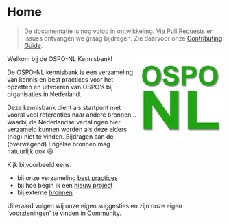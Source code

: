 # Home

> De documentatie is nog volop in ontwikkeling. Via Pull Requests en Issues ontvangen we graag
> bijdragen. Zie daarvoor onze [Contributing Guide](./community/CONTRIBUTING.md).

<img src="assets/images/ospo-nl-logo-green.png" width="200px" align="right" alt="OSPO-NL Logo"/>

Welkom bij de OSPO-NL Kennisbank!

De OSPO-NL kennisbank is een verzameling van kennis en best practices voor het opzetten en uitvoeren
van OSPO's bij organisaties in Nederland.

Deze kennisbank dient als startpunt met vooral veel referenties naar andere bronnen .. waarbij de
Nederlandse vertalingen hier verzameld kunnen worden als deze elders (nog) niet te vinden. Bijdragen
aan de (overwegend) Engelse bronnen mag natuurlijk ook :smile:

Kijk bijvoorbeeld eens:

- bij onze verzameling [best practices](./best-practices/)
- bij hoe begin ik een [nieuw project](./nieuw-project/)
- bij externe [bronnen](./bronnen/)

Uiteraard volgen wij onze eigen suggesties en zijn onze eigen 'voorzieningen' te vinden in
[Community](./community/).
